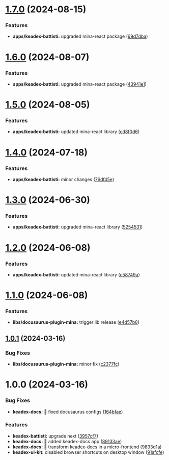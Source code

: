 # [1.7.0](https://github.com/keadex/keadex/compare/docusaurus-plugin-mina@1.6.0...docusaurus-plugin-mina@1.7.0) (2024-08-15)


### Features

* **apps/keadex-battisti:** upgraded mina-react package ([69d7dba](https://github.com/keadex/keadex/commit/69d7dba3ca2ca08e76bba324739b444c85b0167e))

# [1.6.0](https://github.com/keadex/keadex/compare/docusaurus-plugin-mina@1.5.0...docusaurus-plugin-mina@1.6.0) (2024-08-07)


### Features

* **apps/keadex-battisti:** upgraded mina-react package ([43941e1](https://github.com/keadex/keadex/commit/43941e1fdbf80cd7461f577ee5cc41bc55495250))

# [1.5.0](https://github.com/keadex/keadex/compare/docusaurus-plugin-mina@1.4.0...docusaurus-plugin-mina@1.5.0) (2024-08-05)


### Features

* **apps/keadex-battisti:** updated mina-react library ([cd8f0d6](https://github.com/keadex/keadex/commit/cd8f0d61ef1dd5e2220d6575faf1fb5ad71f8687))

# [1.4.0](https://github.com/keadex/keadex/compare/docusaurus-plugin-mina@1.3.0...docusaurus-plugin-mina@1.4.0) (2024-07-18)


### Features

* **apps/keadex-battisti:** minor changes ([76df45e](https://github.com/keadex/keadex/commit/76df45ed2cae2d1f77359f2d337da6b6ca3af89c))

# [1.3.0](https://github.com/keadex/keadex/compare/docusaurus-plugin-mina@1.2.0...docusaurus-plugin-mina@1.3.0) (2024-06-30)


### Features

* **apps/keadex-battisti:** upgraded mina-react library ([5254531](https://github.com/keadex/keadex/commit/5254531175315b07e50840f09bd4565d1ab849b9))

# [1.2.0](https://github.com/keadex/keadex/compare/docusaurus-plugin-mina@1.1.0...docusaurus-plugin-mina@1.2.0) (2024-06-08)


### Features

* **apps/keadex-battisti:** updated mina-react library ([c58749a](https://github.com/keadex/keadex/commit/c58749af519b6fd747427b5c820b7e2cb81c062f))

# [1.1.0](https://github.com/keadex/keadex/compare/docusaurus-plugin-mina@1.0.1...docusaurus-plugin-mina@1.1.0) (2024-06-08)


### Features

* **libs/docusaurus-plugin-mina:** trigger lib release ([e4d57b8](https://github.com/keadex/keadex/commit/e4d57b8b48c58a6d4e4c64143513323a629a6dbe))

## [1.0.1](https://github.com/keadex/keadex/compare/docusaurus-plugin-mina@1.0.0...docusaurus-plugin-mina@1.0.1) (2024-03-16)


### Bug Fixes

* **libs/docusaurus-plugin-mina:** minor fix ([c2377fc](https://github.com/keadex/keadex/commit/c2377fc24bd8d0babbc6b73f436f15e0ed5da15f))

# 1.0.0 (2024-03-16)


### Bug Fixes

* **keadex-docs:** 🐛 fixed docusaurus configs ([164bfae](https://github.com/keadex/keadex/commit/164bfae3dc4e97551c7487778a94b3e58a0822a6))


### Features

* **keadex-battisti:** upgrade next ([3957cf7](https://github.com/keadex/keadex/commit/3957cf789cb681f9b3105ef8d9073d178c51f5d7))
* **keadex-docs:** 🎸 added keadex-docs app ([89133ae](https://github.com/keadex/keadex/commit/89133ae4be67339784f1fb8e881d597c7792b81a))
* **keadex-docs:** 🎸 transform keadex-docs in a micro-frontend ([9833d1a](https://github.com/keadex/keadex/commit/9833d1ac6f24734d6dcbd45bce282d071a98720e))
* **keadex-ui-kit:** disabled browser shortcuts on desktop window ([91afcfe](https://github.com/keadex/keadex/commit/91afcfebb815319d033afd629721b24c63115386))

